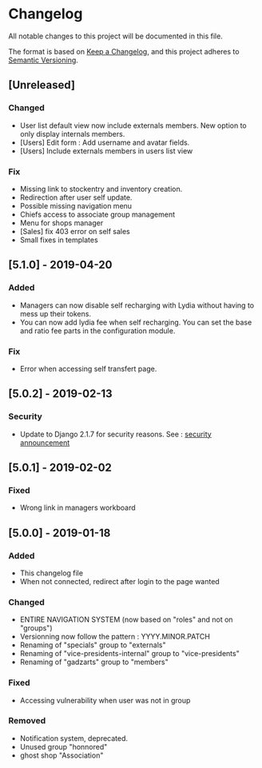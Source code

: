 # Changelog
All notable changes to this project will be documented in this file.

The format is based on [Keep a Changelog](https://keepachangelog.com/en/1.0.0/),
and this project adheres to [Semantic Versioning](https://semver.org/spec/v2.0.0.html).


## [Unreleased]
### Changed
- User list default view now include externals members. New option to only display internals members.
- [Users] Edit form : Add username and avatar fields.
- [Users] Include externals members in users list view

### Fix
- Missing link to stockentry and inventory creation.
- Redirection after user self update.
- Possible missing navigation menu
- Chiefs access to associate group management
- Menu for shops manager
- [Sales] fix 403 error on self sales
- Small fixes in templates


## [5.1.0] - 2019-04-20
### Added
- Managers can now disable self recharging with Lydia without having to mess up their tokens.
- You can now add lydia fee when self recharging. You can set the base and ratio fee parts in the configuration module.

### Fix
- Error when accessing self transfert page.

## [5.0.2] - 2019-02-13
### Security
- Update to Django 2.1.7 for security reasons. See : [security announcement](https://www.djangoproject.com/weblog/2019/feb/11/security-releases/)

## [5.0.1] - 2019-02-02
### Fixed
- Wrong link in managers workboard

## [5.0.0] - 2019-01-18
### Added
- This changelog file
- When not connected, redirect after login to the page wanted

### Changed
- ENTIRE NAVIGATION SYSTEM (now based on "roles" and not on "groups")
- Versionning now follow the pattern : YYYY.MINOR.PATCH
- Renaming of "specials" group to "externals"
- Renaming of "vice-presidents-internal" group to "vice-presidents"
- Renaming of "gadzarts" group to "members"

### Fixed
- Accessing vulnerability when user was not in group

### Removed
- Notification system, deprecated.
- Unused group "honnored"
- ghost shop "Association"
